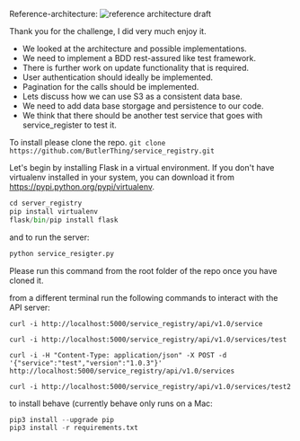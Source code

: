 
Reference-architecture: 
![reference architecture draft][logo]

[logo]: http://butlerthing.io/StudioH67/AWS_Architecture_ServiceRegistry.png "service registry architecture"

Thank you for the challenge, I did very much enjoy it.

+ We looked at the architecture and possible implementations.
+ We need to implement a BDD rest-assured like test framework.
+ There is further work on update functionality that is required.
+ User authentication should ideally be implemented.
+ Pagination for the calls should be implemented.
+ Lets discuss how we can use S3 as a consistent data base.
+ We need to add data base storgage and persistence to our code.
+ We think that there should be another test service that goes with service_register to test it.

To install please clone the repo.
`git clone https://github.com/ButlerThing/service_registry.git`

Let's begin by installing Flask in a virtual environment. If you don't have virtualenv installed in your system, you can download it from https://pypi.python.org/pypi/virtualenv.

```python
cd server_registry
pip install virtualenv
flask/bin/pip install flask
```
and to run the server:

```python
python service_resigter.py
```

Please run this command from the root folder of the repo once you have cloned it.

from a different terminal run the following commands to interact with the API server:
```
curl -i http://localhost:5000/service_registry/api/v1.0/service 

curl -i http://localhost:5000/service_registry/api/v1.0/services/test     

curl -i -H "Content-Type: application/json" -X POST -d '{"service":"test","version":"1.0.3"}' http://localhost:5000/service_registry/api/v1.0/services

curl -i http://localhost:5000/service_registry/api/v1.0/services/test2   
```
to install behave (currently behave only runs on a Mac:

```python
pip3 install --upgrade pip
pip3 install -r requirements.txt
```
